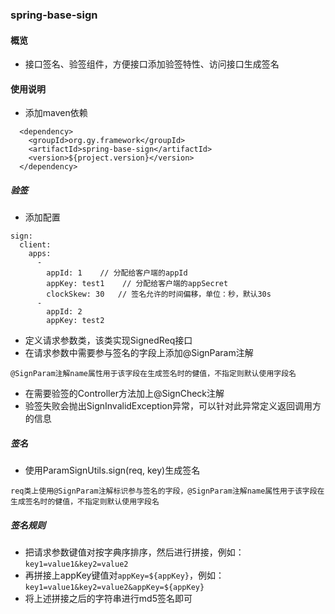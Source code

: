### spring-base-sign

#### 概览
- 接口签名、验签组件，方便接口添加验签特性、访问接口生成签名

#### 使用说明
- 添加maven依赖
```
  <dependency>
    <groupId>org.gy.framework</groupId>
    <artifactId>spring-base-sign</artifactId>
    <version>${project.version}</version>
  </dependency>
```

##### 验签
- 添加配置
```
sign:
  client:
    apps:
      -
        appId: 1    // 分配给客户端的appId
        appKey: test1    // 分配给客户端的appSecret
        clockSkew: 30   // 签名允许的时间偏移，单位：秒，默认30s
      -
        appId: 2
        appKey: test2
```

- 定义请求参数类，该类实现SignedReq接口
- 在请求参数中需要参与签名的字段上添加@SignParam注解
```
@SignParam注解name属性用于该字段在生成签名时的健值，不指定则默认使用字段名
```
- 在需要验签的Controller方法加上@SignCheck注解
- 验签失败会抛出SignInvalidException异常，可以针对此异常定义返回调用方的信息

##### 签名
- 使用ParamSignUtils.sign(req, key)生成签名
```
req类上使用@SignParam注解标识参与签名的字段，@SignParam注解name属性用于该字段在生成签名时的健值，不指定则默认使用字段名
```

##### 签名规则
- 把请求参数键值对按字典序排序，然后进行拼接，例如：`key1=value1&key2=value2`
- 再拼接上appKey键值对`appKey=${appKey}`，例如：`key1=value1&key2=value2&appKey=${appKey}`
- 将上述拼接之后的字符串进行md5签名即可
